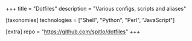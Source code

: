 +++
title = "Dotfiles"
description = "Various configs, scripts and aliases"

[taxonomies]
technologies = ["Shell", "Python", "Perl", "JavaScript"]

[extra]
repo = "https://github.com/spitlo/dotfiles"
+++